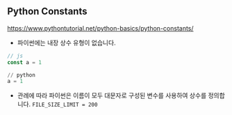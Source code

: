 ## Python Constants

https://www.pythontutorial.net/python-basics/python-constants/

- 파이썬에는 내장 상수 유형이 없습니다.

```js
// js
const a = 1
```

```python
// python
a = 1
```

- 관례에 따라 파이썬은 이름이 모두 대문자로 구성된 변수를 사용하여 상수를 정의합니다.
`FILE_SIZE_LIMIT = 200`